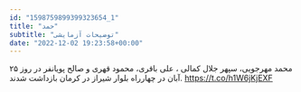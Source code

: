 ```yaml
---
id: "1598759899399323654_1"
title: "حمد"
subtitle: "توضیحات آزمایشی"
date: "2022-12-02 19:23:58+00:00"
---
```

محمد مهرجویی، سپهر جلال کمالی ، علی باقری، محمود قهری و صالح پویانفر در روز ۲۵ آبان در چهار‌راه بلوار شیراز در کرمان بازداشت شدند. https://t.co/h1W6jKjEXF
